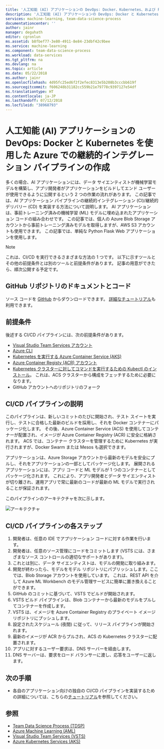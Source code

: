 ```yaml
---
title: '人工知能 (AI) アプリケーションの DevOps: Docker、Kubernetes、および Python Flask アプリケーションを使用した Azure での継続的インテグレーション パイプラインの作成'
description: '人工知能 (AI) アプリケーションの DevOps: Docker と Kubernetes を使用した Azure での継続的インテグレーション パイプラインの作成'
services: machine-learning, team-data-science-process
documentationcenter: ''
author: jainr
manager: deguhath
editor: cgronlun
ms.assetid: b8fbef77-3e80-4911-8e84-23dbf42c9bee
ms.service: machine-learning
ms.component: team-data-science-process
ms.workload: data-services
ms.tgt_pltfrm: na
ms.devlang: na
ms.topic: article
ms.date: 05/22/2018
ms.author: jainr
ms.openlocfilehash: 4d95fc25ed6f2f2efec8313e5b208b3cccbb619f
ms.sourcegitcommit: f606248b31182cc559b21e79778c9397127e54df
ms.translationtype: HT
ms.contentlocale: ja-JP
ms.lasthandoff: 07/12/2018
ms.locfileid: "38968793"
---
```

# <a name="devops-for-artificial-intelligence-ai-applications-creating-continuous-integration-pipeline-on-azure-using-docker-and-kubernetes"></a>人工知能 (AI) アプリケーションの DevOps: Docker と Kubernetes を使用した Azure での継続的インテグレーション パイプラインの作成
多くの場合、AI アプリケーションには、データ サイエンティストが機械学習モデルを構築し、アプリ開発者がアプリケーションをビルドしてエンド ユーザーが使用できるように公開するという 2 つの作業の流れがあります。 この記事では、AI アプリケーション パイプラインの継続的インテグレーション (CI)/継続的デリバリー (CD) を実装する方法について説明します。 AI アプリケーションは、事前トレーニング済みの機械学習 (ML) モデルに埋め込まれたアプリケーション コードの組み合わせです。 この記事では、個人の Azure Blob Storage アカウントから事前トレーニング済みモデルを取得しますが、AWS S3 アカウントも使用できます。 この記事では、単純な Python Flask Web アプリケーションを使用します。

> [!NOTE]
> これは、CI/CD を実行できるさまざまな方法の 1 つです。 以下に示すツールとその他の前提条件とは別のツールと前提条件があります。 記事の用意ができたら、順次公開する予定です。
>
>

## <a name="github-repository-with-document-and-code"></a>GitHub リポジトリのドキュメントとコード
ソース コードを [GitHub](https://github.com/Azure/DevOps-For-AI-Apps) からダウンロードできます。 [詳細なチュートリアル](https://github.com/Azure/DevOps-For-AI-Apps/blob/master/Tutorial.md)も利用できます。

## <a name="pre-requisites"></a>前提条件
後述する CI/CD パイプラインには、次の前提条件があります。
* [Visual Studio Team Services アカウント](https://docs.microsoft.com/vsts/accounts/create-account-msa-or-work-student)
* [Azure CLI](https://docs.microsoft.com/cli/azure/install-azure-cli?view=azure-cli-latest)
* [Kubernetes を実行する Azure Container Service (AKS)](https://docs.microsoft.com/azure/container-service/kubernetes/container-service-tutorial-kubernetes-deploy-cluster)
* [Azure Container Registy (ACR) アカウント](https://docs.microsoft.com/azure/container-registry/container-registry-get-started-portal)
* [Kubernetes クラスターに対してコマンドを実行するための Kubectl のインストール](https://kubernetes.io/docs/tasks/tools/install-kubectl/)。 これは、ACS クラスターから構成をフェッチするために必要になります。 
* GitHub アカウントへのリポジトリのフォーク

## <a name="description-of-the-cicd-pipeline"></a>CI/CD パイプラインの説明
このパイプラインは、新しいコミットのたびに開始され、テスト スイートを実行し、テストに合格した最新のビルドを採用し、それを Docker コンテナーにパッケージ化します。 その後、Azure Container Service (ACS) を使用してコンテナーが配置され、イメージが Azure Container Registry (ACR) に安全に格納されます。 ACS では、コンテナー クラスターを管理するために Kubernetes が実行されますが、Docker Swarm または Mesos も選択できます。

アプリケーションは、Azure Storage アカウントから最新のモデルを安全にプルし、それをアプリケーションの一部としてパッケージ化します。 展開されるアプリケーションには、アプリ コードと ML モデルが 1 つのコンテナーとしてパッケージ化されます。 これにより、アプリ開発者とデータ サイエンティストが切り離され、運用アプリで常に最新のコードが最新の ML モデルで実行されることが保証されます。

このパイプラインのアーキテクチャを次に示します。 

![アーキテクチャ](./media/ci-cd-flask/Architecture.PNG?raw=true)

## <a name="steps-of-the-cicd-pipeline"></a>CI/CD パイプラインの各ステップ
1. 開発者は、任意の IDE でアプリケーション コードに対する作業を行います。
2. 開発者は、任意のソース管理にコードをコミットします (VSTS には、さまざまなソース コントロールの適切なサポートがあります)。
3. これとは別に、データ サイエンティストは、モデルの開発に取り組みます。
4. 開発が終わったら、モデルをモデル リポジトリにパブリッシュします。ここでは、Blob Storage アカウントを使用しています。 これは、REST API を介して Azure ML Workbench のモデル管理サービスに簡単に置き換えることができます。
5. GitHub のコミットに基づいて、VSTS でビルドが開始されます。
6. VSTS ビルド パイプラインは、Blob コンテナーから最新のモデルをプルしてコンテナーを作成します。
7. VSTS は、イメージを Azure Container Registry のプライベート イメージ リポジトリにプッシュします。
8. 設定されたスケジュール (夜間) に従って、リリース パイプラインが開始されます。
9. 最新のイメージが ACR からプルされ、ACS の Kubernetes クラスターに配置されます。
10. アプリに対するユーザー要求は、DNS サーバーを経由します。
11. DNS サーバーは、要求をロード バランサーに渡し、応答をユーザーに返します。

## <a name="next-steps"></a>次の手順
* 各自のアプリケーション向けの独自の CI/CD パイプラインを実装するための詳細については、こちらの[チュートリアル]((https://github.com/Azure/DevOps-For-AI-Apps/blob/master/Tutorial.md))を参照してください。

## <a name="references"></a>参照
* [Team Data Science Process (TDSP)](https://aka.ms/tdsp)
* [Azure Machine Learning (AML)](https://docs.microsoft.com/azure/machine-learning/service/)
* [Visual Studio Team Services (VSTS)](https://www.visualstudio.com/vso/)
* [Azure Kubernetes Services (AKS)](https://docs.microsoft.com/azure/aks/intro-kubernetes)